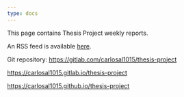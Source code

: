 ```yaml
---
type: docs
---
```


This page contains Thesis Project weekly reports.

An RSS feed is available [here](https://carlosal1015.gitlab.io/thesis-project/index.xml).

Git repository: <https://gitlab.com/carlosal1015/thesis-project>

<https://carlosal1015.gitlab.io/thesis-project>

<https://carlosal1015.github.io/thesis-project>